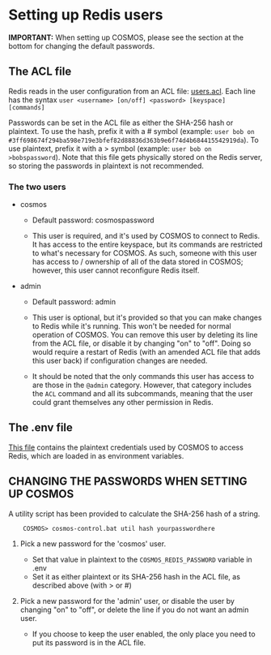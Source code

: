 # Setting up Redis users

**IMPORTANT:** When setting up COSMOS, please see the section at the bottom for changing the default passwords.

## The ACL file

Redis reads in the user configuration from an ACL file: [users.acl](./config/users.acl). Each line has the syntax `user <username> [on/off] <password> [keyspace] [commands]`

Passwords can be set in the ACL file as either the SHA-256 hash or plaintext. To use the hash, prefix it with a # symbol (example: `user bob on #3ff698674f294ba598e719e3bfef82d88836d363b9e6f74d4b684415542919da`). To use plaintext, prefix it with a > symbol (example: `user bob on >bobspassword`). Note that this file gets physically stored on the Redis server, so storing the passwords in plaintext is not recommended.

### The two users

- cosmos

  - Default password: cosmospassword

  - This user is required, and it's used by COSMOS to connect to Redis. It has access to the entire keyspace, but its commands are restricted to what's necessary for COSMOS. As such, someone with this user has access to / ownership of all of the data stored in COSMOS; however, this user cannot reconfigure Redis itself.

- admin

  - Default password: admin

  - This user is optional, but it's provided so that you can make changes to Redis while it's running. This won't be needed for normal operation of COSMOS. You can remove this user by deleting its line from the ACL file, or disable it by changing "on" to "off". Doing so would require a restart of Redis (with an amended ACL file that adds this user back) if configuration changes are needed.

  - It should be noted that the only commands this user has access to are those in the `@admin` category. However, that category includes the `ACL` command and all its subcommands, meaning that the user could grant themselves any other permission in Redis.

## The .env file

[This file](../.env) contains the plaintext credentials used by COSMOS to access Redis, which are loaded in as environment variables.

## CHANGING THE PASSWORDS WHEN SETTING UP COSMOS

A utility script has been provided to calculate the SHA-256 hash of a string.

        COSMOS> cosmos-control.bat util hash yourpasswordhere

1.  Pick a new password for the 'cosmos' user.

    - Set that value in plaintext to the `COSMOS_REDIS_PASSWORD` variable in .env
    - Set it as either plaintext or its SHA-256 hash in the ACL file, as described above (with > or #)

1.  Pick a new password for the 'admin' user, or disable the user by changing "on" to "off", or delete the line if you do not want an admin user.

    - If you choose to keep the user enabled, the only place you need to put its password is in the ACL file.
